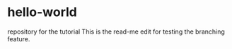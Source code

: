 # hello-world
repository for the tutorial
This is the read-me edit for testing the branching feature.
